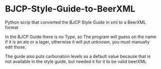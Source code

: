 # BJCP-Style-Guide-to-BeerXML

Python scrip that converted the BJCP Style Guide in xml to a BeerXML format

In the BJCP Guide there is no Type, so The program will guess on the name if it is an ale or a lager, otherwise it will put unknown, you must manually edit those.

The guide also puts carbonation levels as a default value because that is not available in the style guide, but needed it for it to be valid beerXML
